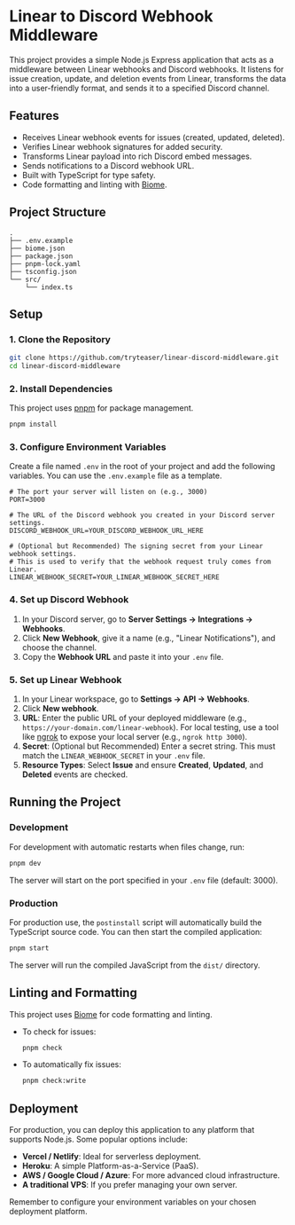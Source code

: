# Linear to Discord Webhook Middleware

This project provides a simple Node.js Express application that acts as a middleware between Linear webhooks and Discord webhooks. It listens for issue creation, update, and deletion events from Linear, transforms the data into a user-friendly format, and sends it to a specified Discord channel.

## Features

- Receives Linear webhook events for issues (created, updated, deleted).
- Verifies Linear webhook signatures for added security.
- Transforms Linear payload into rich Discord embed messages.
- Sends notifications to a Discord webhook URL.
- Built with TypeScript for type safety.
- Code formatting and linting with [Biome](https://biomejs.dev/).

## Project Structure

```text
.
├── .env.example
├── biome.json
├── package.json
├── pnpm-lock.yaml
├── tsconfig.json
└── src/
    └── index.ts
```

## Setup

### 1. Clone the Repository

```bash
git clone https://github.com/tryteaser/linear-discord-middleware.git
cd linear-discord-middleware
```

### 2. Install Dependencies

This project uses [pnpm](https://pnpm.io/) for package management.

```bash
pnpm install
```

### 3. Configure Environment Variables

Create a file named `.env` in the root of your project and add the following variables. You can use the `.env.example` file as a template.

```env
# The port your server will listen on (e.g., 3000)
PORT=3000

# The URL of the Discord webhook you created in your Discord server settings.
DISCORD_WEBHOOK_URL=YOUR_DISCORD_WEBHOOK_URL_HERE

# (Optional but Recommended) The signing secret from your Linear webhook settings.
# This is used to verify that the webhook request truly comes from Linear.
LINEAR_WEBHOOK_SECRET=YOUR_LINEAR_WEBHOOK_SECRET_HERE
```

### 4. Set up Discord Webhook

1. In your Discord server, go to **Server Settings -> Integrations -> Webhooks**.
2. Click **New Webhook**, give it a name (e.g., "Linear Notifications"), and choose the channel.
3. Copy the **Webhook URL** and paste it into your `.env` file.

### 5. Set up Linear Webhook

1. In your Linear workspace, go to **Settings -> API -> Webhooks**.
2. Click **New webhook**.
3. **URL**: Enter the public URL of your deployed middleware (e.g., `https://your-domain.com/linear-webhook`). For local testing, use a tool like [ngrok](https://ngrok.com/) to expose your local server (e.g., `ngrok http 3000`).
4. **Secret**: (Optional but Recommended) Enter a secret string. This must match the `LINEAR_WEBHOOK_SECRET` in your `.env` file.
5. **Resource Types**: Select **Issue** and ensure **Created**, **Updated**, and **Deleted** events are checked.

## Running the Project

### Development

For development with automatic restarts when files change, run:

```bash
pnpm dev
```

The server will start on the port specified in your `.env` file (default: 3000).

### Production

For production use, the `postinstall` script will automatically build the TypeScript source code. You can then start the compiled application:

```bash
pnpm start
```

The server will run the compiled JavaScript from the `dist/` directory.

## Linting and Formatting

This project uses [Biome](https://biomejs.dev/) for code formatting and linting.

- To check for issues:
  ```bash
  pnpm check
  ```
- To automatically fix issues:
  ```bash
  pnpm check:write
  ```

## Deployment

For production, you can deploy this application to any platform that supports Node.js. Some popular options include:

- **Vercel / Netlify**: Ideal for serverless deployment.
- **Heroku**: A simple Platform-as-a-Service (PaaS).
- **AWS / Google Cloud / Azure**: For more advanced cloud infrastructure.
- **A traditional VPS**: If you prefer managing your own server.

Remember to configure your environment variables on your chosen deployment platform.